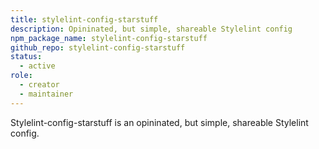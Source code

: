 ```yaml
---
title: stylelint-config-starstuff
description: Opininated, but simple, shareable Stylelint config
npm_package_name: stylelint-config-starstuff
github_repo: stylelint-config-starstuff
status:
  - active
role:
  - creator
  - maintainer
---
```


Stylelint-config-starstuff is an opininated, but simple, shareable Stylelint config.
